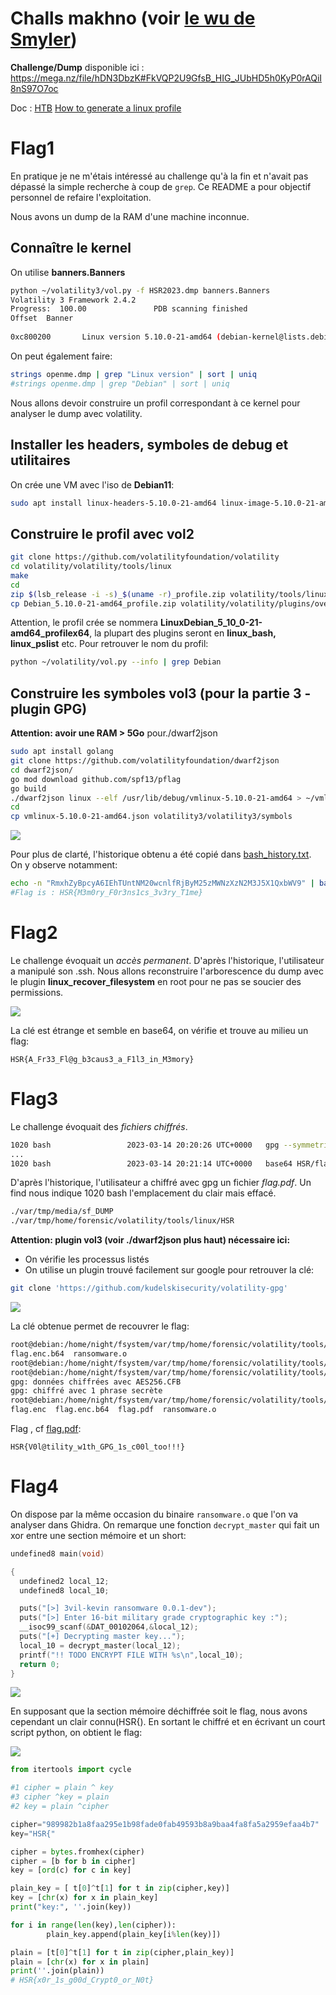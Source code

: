 
# Challs makhno (voir [le wu de Smyler](./Writeup.pdf))

**Challenge/Dump** disponible ici : https://mega.nz/file/hDN3DbzK#FkVQP2U9GfsB_HIG_JUbHD5h0KyP0rAQiI8nS97O7oc

Doc : [HTB](https://www.hackthebox.com/blog/memory-forensics-volatility-write-up) [How to generate a linux profile](https://andreafortuna.org/2019/08/22/how-to-generate-a-volatility-profile-for-a-linux-system/)

# Flag1

En pratique je ne m'étais intéressé au challenge qu'à la fin et n'avait pas dépassé la simple recherche à coup de `grep`.
Ce README a pour objectif personnel de refaire l'exploitation.

Nous avons un dump de la RAM d'une machine inconnue.

## Connaître le kernel

On utilise **banners.Banners**

```bash
python ~/volatility3/vol.py -f HSR2023.dmp banners.Banners
Volatility 3 Framework 2.4.2
Progress:  100.00               PDB scanning finished                  
Offset  Banner
     
0xc800200       Linux version 5.10.0-21-amd64 (debian-kernel@lists.debian.org) (gcc-10 (Debian 10.2.1-6) 10.2.1 20210110, GNU ld (GNU Binutils for Debian) 2.35.2) #1 SMP Debian 5.10.162-1 (2023-01-21)
```

On peut également faire:

```bash
strings openme.dmp | grep "Linux version" | sort | uniq
#strings openme.dmp | grep "Debian" | sort | uniq
```

Nous allons devoir construire un profil correspondant à ce kernel pour analyser le dump avec volatility.

## Installer les headers, symboles de debug et utilitaires

On crée une VM avec l'iso de **Debian11**:

```bash
sudo apt install linux-headers-5.10.0-21-amd64 linux-image-5.10.0-21-amd64-dbg git build-essential dwarfdump make zip
```

## Construire le profil avec vol2

```bash
git clone https://github.com/volatilityfoundation/volatility
cd volatility/volatility/tools/linux
make 
cd
zip $(lsb_release -i -s)_$(uname -r)_profile.zip volatility/tools/linux/module.dwarf /usr/lib/debug/boot/System.map-5.10.0-21-amd64
cp Debian_5.10.0-21-amd64_profile.zip volatility/volatility/plugins/overlays/linux
```

Attention, le profil crée se nommera **LinuxDebian_5_10_0-21-amd64_profilex64**, la plupart des plugins seront en **linux_bash, linux_pslist** etc. Pour retrouver le nom du profil:

```bash
python ~/volatility/vol.py --info | grep Debian
```

## Construire les symboles vol3 (pour la partie 3 - plugin GPG)

**Attention: avoir une RAM > 5Go** pour./dwarf2json

```bash
sudo apt install golang
git clone https://github.com/volatilityfoundation/dwarf2json
cd dwarf2json/
go mod download github.com/spf13/pflag
go build
./dwarf2json linux --elf /usr/lib/debug/vmlinux-5.10.0-21-amd64 > ~/vmlinux-5.10.0-21-amd64.json
cd
cp vmlinux-5.10.0-21-amd64.json volatility3/volatility3/symbols
```

![](./flag1.jpg)

Pour plus de clarté, l'historique obtenu a été copié dans [bash_history.txt](./bash_history.txt). On y observe notamment:

```bash
echo -n "RmxhZyBpcyA6IEhTUntNM20wcnlfRjByM25zMWNzXzN2M3J5X1QxbWV9" | base64 -d 
#Flag is : HSR{M3m0ry_F0r3ns1cs_3v3ry_T1me}
```

# Flag2

Le challenge évoquait un *accès permanent*.
D'après l'historique, l'utilisateur a  manipulé son .ssh.
Nous allons reconstruire l'arborescence du dump avec le plugin **linux_recover_filesystem** en root pour ne pas se soucier des permissions.

![](./screen2.jpg)

La clé est étrange et semble en base64, on vérifie et trouve au milieu un flag:

```
HSR{A_Fr33_Fl@g_b3caus3_a_F1l3_in_M3mory}
```


# Flag3

Le challenge évoquait des *fichiers chiffrés*.

```bash
1020 bash                 2023-03-14 20:20:26 UTC+0000   gpg --symmetric --cipher-algo AES-256 -o flag.enc flag.pdf
...
1020 bash                 2023-03-14 20:21:14 UTC+0000   base64 HSR/flag.enc > HSR/flag.enc.b64
```
D'après l'historique, l'utilisateur a chiffré avec gpg un fichier *flag.pdf*.
Un find nous indique 1020 bash l'emplacement du clair mais effacé.

```bash
./var/tmp/media/sf_DUMP
./var/tmp/home/forensic/volatility/tools/linux/HSR
```

**Attention: plugin vol3 (voir ./dwarf2json plus haut) nécessaire ici:**

- On vérifie les processus listés
- On utilise un plugin trouvé facilement sur google pour retrouver la clé:

```bash
git clone 'https://github.com/kudelskisecurity/volatility-gpg'
```

![](./screen3.jpg)

La clé obtenue permet de recouvrer le flag:

```bash
root@debian:/home/night/fsystem/var/tmp/home/forensic/volatility/tools/linux/HSR# ls
flag.enc.b64  ransomware.o
root@debian:/home/night/fsystem/var/tmp/home/forensic/volatility/tools/linux/HSR# base64 -d flag.enc.b64 > flag.enc
root@debian:/home/night/fsystem/var/tmp/home/forensic/volatility/tools/linux/HSR# gpg -d flag.enc > flag.pdf
gpg: données chiffrées avec AES256.CFB
gpg: chiffré avec 1 phrase secrète
root@debian:/home/night/fsystem/var/tmp/home/forensic/volatility/tools/linux/HSR# ls
flag.enc  flag.enc.b64  flag.pdf  ransomware.o
```

Flag , cf [flag.pdf](./flag.pdf):

```
HSR{V0l@tility_w1th_GPG_1s_c00l_too!!!}
```

# Flag4

On dispose par la même occasion du binaire `ransomware.o` que l'on va analyser dans Ghidra.
On remarque une fonction `decrypt_master` qui fait un xor entre une section mémoire et un short:

```c
undefined8 main(void)

{
  undefined2 local_12;
  undefined8 local_10;

  puts("[>] 3vil-kevin ransomware 0.0.1-dev");
  puts("[>] Enter 16-bit military grade cryptographic key :");
  __isoc99_scanf(&DAT_00102064,&local_12);
  puts("[+] Decrypting master key...");
  local_10 = decrypt_master(local_12);
  printf("!! TODO ENCRYPT FILE WITH %s\n",local_10);
  return 0;
}
```

![](./screen4.png)

En supposant que la section mémoire déchiffrée soit le flag, nous avons cependant un clair connu(HSR{).
En sortant le chiffré et en écrivant un court script python, on obtient le flag:

![](./screen4-2.png)

```python
from itertools import cycle

#1 cipher = plain ^ key
#3 cipher ^key = plain
#2 key = plain ^cipher

cipher="989982b1a8faa295e1b98fade0fab49593b8a9baa4fa8fa5a2959efaa4b7"
key="HSR{"

cipher = bytes.fromhex(cipher)
cipher = [b for b in cipher]
key = [ord(c) for c in key]

plain_key = [ t[0]^t[1] for t in zip(cipher,key)]
key = [chr(x) for x in plain_key]
print("key:", ''.join(key))

for i in range(len(key),len(cipher)):
        plain_key.append(plain_key[i%len(key)])

plain = [t[0]^t[1] for t in zip(cipher,plain_key)]
plain = [chr(x) for x in plain]
print(''.join(plain))
# HSR{x0r_1s_g00d_Crypt0_or_N0t}
```
